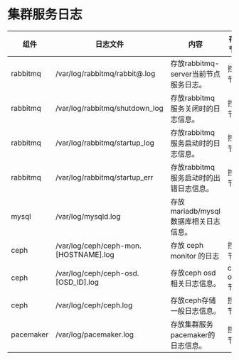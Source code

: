 # 集群服务日志

|组件|日志文件|内容|存放节点|
|----|----|--------|----------|
|rabbitmq|/var/log/rabbitmq/rabbit@<nodename>.log|存放rabbitmq-server当前节点服务日志。|控制节点|
|rabbitmq|/var/log/rabbitmq/shutdown_log|存放rabbitmq服务关闭时的日志信息。|控制节点|
|rabbitmq|/var/log/rabbitmq/startup_log|存放rabbitmq服务启动时的日志信息。|控制节点|
|rabbitmq|/var/log/rabbitmq/startup_err|存放rabbitmq服务启动时的出错日志信息。|控制节点|
|mysql|/var/log/mysqld.log|存放mariadb/mysql数据库相关日志信息。|
|ceph|/var/log/ceph/ceph-mon.[HOSTNAME].log| 存放 ceph monitor 的日志|控制节点|
|ceph|/var/log/ceph/ceph-osd.[OSD_ID].log|存放ceph osd相关日志信息。|ceph osd 节点|
|ceph|/var/log/ceph/ceph.log|存放ceph存储一般日志信息。|控制节点|
|pacemaker|/var/log/pacemaker.log|存放集群服务pacemaker的日志信息。|控制节点|

